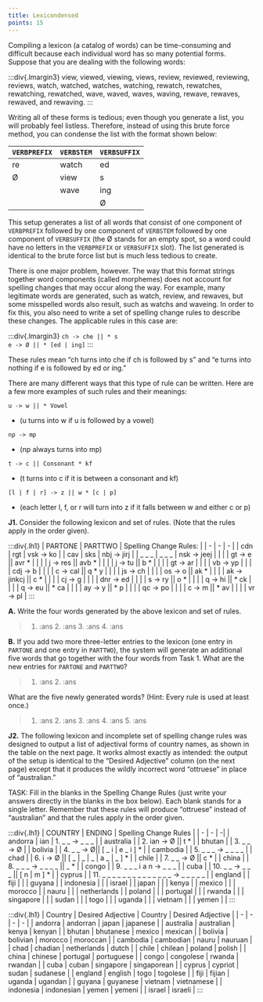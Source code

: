 ```yaml
---
title: Lexicondensed
points: 15
---
```


Compiling a lexicon (a catalog of words) can be time-consuming and difficult because each individual word
has so many potential forms. Suppose that you are dealing with the following words:

:::div{.lmargin3}
view, viewed, viewing, views, review, reviewed, reviewing, reviews, watch, watched, watches,
watching, rewatch, rewatches, rewatching, rewatched, wave, waved, waves, waving, rewave, rewaves,
rewaved, and rewaving.
:::

Writing all of these forms is tedious; even though you generate a list, you will probably feel listless. Therefore, instead of using this brute force method, you can condense the list with the format shown below:

| `VERBPREFIX` | `VERBSTEM` | `VERBSUFFIX` |
| - | - | - |
| re | watch  | ed |
| Ø | view | s |
| | wave | ing |
| | | Ø|

This setup generates a list of all words that consist of one component of ``VERBPREFIX`` followed by one
component of `VERBSTEM` followed by one component of `VERBSUFFIX` (the Ø stands for an empty spot,
so a word could have no letters in the `VERBPREFIX` or `VERBSUFFIX` slot). The list generated is identical
to the brute force list but is much less tedious to create.

There is one major problem, however. The way that this format strings together word components (called
morphemes) does not account for spelling changes that may occur along the way. For example, many legitimate words are generated, such as watch, review, and rewaves, but some misspelled words also result, such
as watchs and waveing. In order to fix this, you also need to write a set of spelling change rules to describe
these changes. The applicable rules in this case are:

:::div{.lmargin3}
`ch -> che || * s`<br>
`e -> Ø || * [ed | ing]`
:::

These rules mean “ch turns into che if ch is followed by s” and “e turns into nothing if e is followed by ed or
ing.”

There are many different ways that this type of rule can be written. Here are a few more examples of such
rules and their meanings:

`u -> w || * Vowel` 
- (u turns into w if u is followed by a vowel)

`np -> mp` 
- (np always turns into mp) 

`t -> c || Consonant * kf` 
- (t turns into c if it is between a consonant and kf)

`[l | f | r] -> z || w * [c | p]` 
- (each letter l, f, or r will turn into z if it falls between w
and either c or p)

**J1.** Consider the following lexicon and set of rules. (Note that the rules apply in the order given).

:::div{.lh1}
| PARTONE | PARTTWO | Spelling Change Rules: |
| - | - | -  |
| cdn | rgt | vsk -> ko |
| cav | sks | nbj -> jirj |
| _ _ _ | _ _ _ | nsk -> jeej |
| | | gt -> e \|\| avr * |
| | | j -> res \|\| avb * |
| | | j -> tu \|\| b * |
| | | gt -> ar |
| | | vb -> yp |
| | | cdj -> b |
| | | c -> cal \|\| q * y |
| | | js -> ch |
| | | os -> o \|\| ak * |
| | | ak -> jinkcj \|\| c * |
| | | cj -> g |
| | | dnr -> ed |
| | | s -> ry \|\| o * |
| | | q -> hi \|\| * ck |
| | | q -> eu \|\| * ca |
| | | ay -> y \|\| * p |
| | | qc -> po |
| | | c -> m \|\| * av |
| | | vr -> pl |
:::

**A.** Write the four words generated by the above lexicon and set of rules.

> 1. :ans 2. :ans 3. :ans 4. :ans

**B.** If you add two more three-letter entries to the lexicon (one entry in `PARTONE` and one entry in
`PARTTWO`), the system will generate an additional five words that go together with the four words from
Task 1. What are the new entries for `PARTONE` and `PARTTWO`?

> 1. :ans 2. :ans

What are the five newly generated words? (Hint: Every rule is used at least once.)

> 1. :ans 2. :ans 3. :ans 4. :ans 5. :ans

**J2.** The following lexicon and incomplete set of spelling change rules was designed to output a list of adjectival
forms of country names, as shown in the table on the next page. It works almost exactly as intended: the
output of the setup is identical to the “Desired Adjective” column (on the next page) except that it produces the wildly incorrect word “ottruese” in place of “australian.”

TASK: Fill in the blanks in the Spelling Change Rules (just write your answers directly in the blanks in the box
below). Each blank stands for a single letter. Remember that these rules will produce “ottruese” instead of
“australian” and that the rules apply in the order given.

:::div{.lh1}
| COUNTRY | ENDING | Spelling Change Rules |
| - | - | -|
| andorra | ian | 1.  _ _ -> _ _ _  |
| australia | | 2. ian -> Ø \|\| t * |
| bhutan | | 3.  _ _ -> Ø |
| bolivia | | 4. _ _ -> Ø\|\| [ _ i \| e _ i ] * |
| cambodia | | 5. _ _ _ -> _ _ _ _ |
| chad | | 6. i -> Ø \|\| [ _ \| _ \| _ \| a _ \| _ ] * |
| chile | | 7. _ _ -> Ø \|\| c * |
| china |  | 8. _ _ _ -> _ _ _ _ \|\| _ * |
| congo | | 9. _ _ _ i a n -> _ _ _ |
| cuba | | 10. _ _ -> _ _ _ \|\| [ n \| m ] * |
| cyprus | |  11. _ _ _ _ _ _ _ _ _ _ _ _ _ _ -> _ _ _ _ _ |
| england | 
| fiji | |
| guyana | 
| indonesia | |
| israel | 
| japan | |
| kenya | 
| mexico | |
| morocco | 
| nauru | |
| netherlands |
| poland | |
| portugal | |
| rwanda | |
| singapore | |
| sudan | |
| togo | |
| uganda | |
| vietnam | |
| yemen | |
:::

:::div{.lh1}
| Country | Desired Adjective | Country | Desired Adjective |
| - | - | - | - |
| andorra | andorran | japan | japanese |
| australia | australian | kenya | kenyan |
| bhutan | bhutanese | mexico | mexican |
| bolivia | bolivian | morocco | moroccan |
| cambodia | cambodian | nauru | nauruan |
| chad | chadian | netherlands | dutch |
| chile | chilean | poland | polish |
| china | chinese | portugal | portuguese |
| congo | congolese | rwanda | rwandan |
| cuba | cuban | singapore | singaporean |
| cyprus | cypriot | sudan | sudanese |
| england | english | togo | togolese |
| fiji | fijian | uganda | ugandan |
| guyana | guyanese | vietnam | vietnamese |
| indonesia | indonesian | yemen | yemeni |
| israel | israeli |
:::

